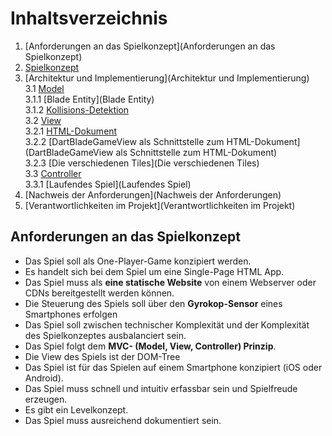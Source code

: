 # Inhaltsverzeichnis

1. [Anforderungen an das Spielkonzept](Anforderungen an das Spielkonzept)
2. [Spielkonzept](Spielkonzept)
3. [Architektur und Implementierung](Architektur und Implementierung)  
   3.1 [Model](Model)  
   3.1.1 [Blade Entity](Blade Entity)  
   3.1.2 [Kollisions-Detektion](Kollisions-Detektion)  
   3.2 [View](View)  
   3.2.1 [HTML-Dokument](HTML-Dokument)  
   3.2.2 [DartBladeGameView als Schnittstelle zum HTML-Dokument](DartBladeGameView als Schnittstelle zum HTML-Dokument)  
   3.2.3 [Die verschiedenen Tiles](Die verschiedenen Tiles)  
   3.3 [Controller](Controller)  
   3.3.1 [Laufendes Spiel](Laufendes Spiel)  
4. [Nachweis der Anforderungen](Nachweis der Anforderungen)
5. [Verantwortlichkeiten im Projekt](Verantwortlichkeiten im Projekt)


## Anforderungen an das Spielkonzept

*  Das Spiel soll als One-Player-Game konzipiert werden.
*  Es handelt sich bei dem Spiel um eine Single-Page HTML App.  
*  Das Spiel muss als **eine statische Website** von einem Webserver oder CDNs bereitgestellt werden können.
*  Die Steuerung des Spiels soll über den **Gyrokop-Sensor** eines Smartphones erfolgen  
*  Das Spiel soll zwischen technischer Komplexität und der Komplexität des Spielkonzeptes ausbalanciert sein.  
*  Das Spiel folgt dem **MVC- (Model, View, Controller) Prinzip**.  
*  Die View des Spiels ist der DOM-Tree  
*  Das Spiel ist für das Spielen auf einem Smartphone konzipiert (iOS oder Android).  
*  Das Spiel muss schnell und intuitiv erfassbar sein und Spielfreude erzeugen.  
*  Es gibt ein Levelkonzept.  
*  Das Spiel muss ausreichend dokumentiert sein.